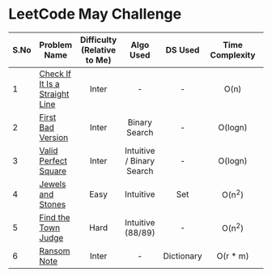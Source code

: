 # LeetCode May Challenge

| S.No | Problem Name | Difficulty (Relative to Me) | Algo Used | DS Used | Time Complexity | Space Complexity | Solution Required |
|------|--------------|:---:|:---:|:---:|:---:|:---:| :---: |
|  1   | [Check If It Is a Straight Line](https://leetcode.com/problems/check-if-it-is-a-straight-line/) | Inter | - | - | O(n) | O(1) | :heavy_check_mark:
|  2   | [First Bad Version](https://leetcode.com/problems/first-bad-version/) | Inter | Binary Search | - | O(logn) | O(1) | :heavy_check_mark:
|  3   | [Valid Perfect Square](https://leetcode.com/problems/valid-perfect-square/) | Inter | Intuitive / Binary Search | - | O(logn) | O(1) | :heavy_check_mark:
|  4   | [Jewels and Stones](https://leetcode.com/problems/jewels-and-stones/) | Easy | Intuitive | Set | O(n<sup>2</sup>) | O(1) | :wavy_dash:
|  5   | [Find the Town Judge](https://leetcode.com/problems/find-the-town-judge) | Hard | Intuitive (88/89) | - | O(n<sup>2</sup>) | O(n) | :heavy_check_mark:
|  6   | [Ransom Note](https://leetcode.com/problems/ransom-note/) | Inter | - | Dictionary | O(r * m) | O(m) | :heavy_check_mark:
